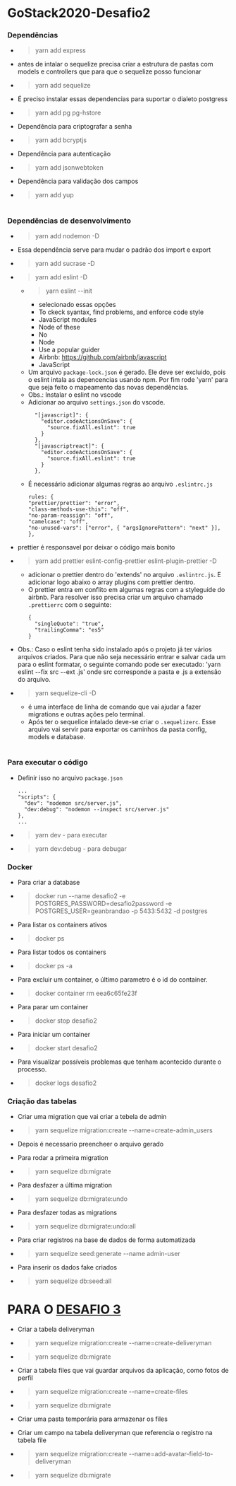 # GoStack2020-Desafio2

### Dependências
  * >yarn add express

  * antes de intalar o sequelize precisa criar a estrutura de pastas com models e controllers que para que o sequelize posso funcionar
  * >yarn add sequelize

  * É preciso instalar essas dependencias para suportar o dialeto postgress
  * >yarn add pg pg-hstore

  * Dependência para criptografar a senha
  * >yarn add bcryptjs

  * Dependência para autenticação
  * >yarn add jsonwebtoken

  * Dependência para validação dos campos
  * >yarn add yup

#

### Dependências de desenvolvimento
  * >yarn add nodemon -D

  * Essa dependência serve para mudar o padrão dos import e export
  * >yarn add sucrase -D

  * >yarn add eslint -D
    * >yarn eslint --init
      * selecionado essas opções
      * To ckeck syantax, find problems, and enforce code style
      * JavaScript modules
      * Node of these
      * No
      * Node
      * Use a popular guider
      * Airbnb: https://github.com/airbnb/javascript
      * JavaScript
    * Um arquivo `package-lock.json` é gerado. Ele deve ser excluido, pois o eslint intala as depencencias usando npm. Por fim rode 'yarn' para que seja feito o mapeamento das novas dependências.
    * Obs.: Instalar o eslint no vscode
    * Adicionar ao arquivo `settings.json` do vscode.
      ````
        "[javascript]": {
          "editor.codeActionsOnSave": {
            "source.fixAll.eslint": true
          }
        },
        "[javascriptreact]": {
          "editor.codeActionsOnSave": {
            "source.fixAll.eslint": true
          }
        },
        ````
    * É necessário adicionar algumas regras ao arquivo `.eslintrc.js`
      ````
      rules: {
      "prettier/prettier": "error",
      "class-methods-use-this": "off",
      "no-param-reassign": "off",
      "camelcase": "off",
      "no-unused-vars": ["error", { "argsIgnorePattern": "next" }],
      },

      ````

  * prettier é responsavel por deixar o código mais bonito
  * >yarn add prettier eslint-config-prettier eslint-plugin-prettier -D
    * adicionar o prettier dentro do 'extends' no arquivo `.eslintrc.js`. E adicionar logo abaixo o array plugins com prettier dentro.
    * O prettier entra em conflito em algumas regras com a styleguide do airbnb. Para resolver isso precisa criar um arquivo chamado `.prettierrc` com o seguinte:
      ````
      {
        "singleQuote": "true",
        "trailingComma": "es5"
      }
      ````

  * Obs.: Caso o eslint tenha sido instalado após o projeto já ter vários arquivos criados. Para que não seja necessário entrar e salvar cada um para o eslint formatar, o seguinte comando pode ser executado:
  'yarn eslint --fix src --ext .js'
  onde src corresponde a pasta e .js a extensão do arquivo.

* >yarn sequelize-cli -D
  * é uma interface de linha de comando que vai ajudar a fazer migrations e outras ações pelo terminal.
  * Após ter o sequelice intalado deve-se criar o `.sequelizerc`. Esse arquivo vai servir para exportar os caminhos da pasta config, models e database.


#

### Para executar o código
  * Definir isso no arquivo `package.json`
    ````
    ...
    "scripts": {
      "dev": "nodemon src/server.js",
      "dev:debug": "nodemon --inspect src/server.js"
    },
    ...
    ````

  * >yarn dev - para executar
  * >yarn dev:debug - para debugar


### Docker
  * Para criar a database
  * >docker run --name desafio2 -e POSTGRES_PASSWORD=desafio2password -e POSTGRES_USER=geanbrandao -p 5433:5432 -d postgres

  * Para listar os containers ativos
  * >docker ps
  * Para listar todos os containers
  * >docker ps -a
  * Para excluir um container, o último parametro é o id do container.
  * >docker container rm eea6c65fe23f
  * Para parar um container
  * >docker stop desafio2
  * Para iniciar um container
  * >docker start desafio2
  * Para visualizar possíveis problemas que tenham acontecido durante o processo.
  * >docker logs desafio2

### Criação das tabelas

  * Criar uma migration que vai criar a tebela de admin
  * > yarn sequelize migration:create --name=create-admin_users

  * Depois é necessario preencheer o arquivo gerado

  * Para rodar a primeira migration
  * >yarn sequelize db:migrate

  * Para desfazer a última migration
  * >yarn sequelize db:migrate:undo

  * Para desfazer todas as migrations
  * >yarn sequelize db:migrate:undo:all

  * Para criar registros na base de dados de forma automatizada
  * >yarn sequelize seed:generate --name admin-user

  * Para inserir os dados fake criados
  * >yarn sequelize db:seed:all

# PARA O [DESAFIO 3](https://github.com/Rocketseat/bootcamp-gostack-desafio-03/blob/master/README.md#desafio-03-continuando-aplica%C3%A7%C3%A3o)
  * Criar a tabela deliveryman
  * > yarn sequelize migration:create --name=create-deliveryman
  * > yarn sequelize db:migrate

  * Criar a tabela files que vai guardar arquivos da aplicação, como fotos de perfil
  * > yarn sequelize migration:create --name=create-files
  * > yarn sequelize db:migrate
  * Criar uma pasta temporária para armazenar os files
  * Criar um campo na tabela deliveryman que referencia o registro na tabela file
  * > yarn sequelize migration:create --name=add-avatar-field-to-deliveryman
  * > yarn sequelize db:migrate

